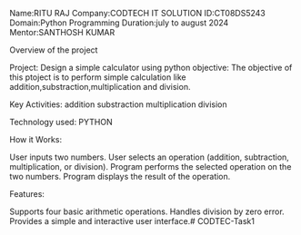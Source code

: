 Name:RITU RAJ Company:CODTECH IT SOLUTION ID:CT08DS5243 Domain:Python Programming Duration:july to august 2024 Mentor:SANTHOSH KUMAR

Overview of the project

Project: Design a simple calculator using python objective: The objective of this ptoject is to perform simple calculation like addition,substraction,multiplication and division.

Key Activities: addition substraction multiplication division

Technology used: PYTHON

How it Works:

User inputs two numbers. User selects an operation (addition, subtraction, multiplication, or division). Program performs the selected operation on the two numbers. Program displays the result of the operation.

Features:

Supports four basic arithmetic operations. Handles division by zero error. Provides a simple and interactive user interface.# CODTEC-Task1
